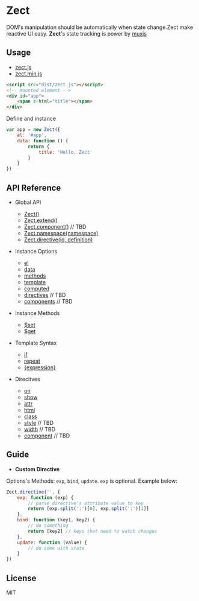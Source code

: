 Zect
====

DOM's manipulation should be automatically when state change.Zect make reactive UI easy.
**Zect**'s state tracking is power by [muxjs](https://github.com/switer/muxjs)

## Usage
- [zect.js](https://raw.githubusercontent.com/switer/zect/master/dist/zect.js)
- [zect.min.js](https://raw.githubusercontent.com/switer/zect/master/dist/zect.min.js)

```html
<script src="dist/zect.js"></script>
<!-- mounted element -->
<div id="app">
    <span z-html="title"></span>
</div>
```
Define and instance

```js
var app = new Zect({
    el: '#app',
    data: function () {
        return {
            title: 'Hello, Zect'
        }
    }
})
```

## API Reference
- Global API
    * [Zect()]()
    * [Zect.extend()]()
    * [Zect.component()]() // TBD
    * [Zect.namespace(namespace)]()
    * [Zect.directive(id, definition)]()

- Instance Options
    * [el]()
    * [data]()
    * [methods]()
    * [template]()
    * [computed]()
    * [directives]() // TBD
    * [components]() // TBD

- Instance Methods
    * [$set]()
    * [$get]()

- Template Syntax
    * [if]()
    * [repeat]()
    * [{expression}]()

- Direcitves
    * [on]()
    * [show]()
    * [attr]()
    * [html]()
    * [class]()
    * [style]() // TBD
    * [width]() // TBD
    * [component]() // TBD


## Guide
- **Custom Directive**

Options's Methods: `exp`, `bind`, `update`. `exp` is optional. Example below:

```js
Zect.directive('', {
    exp: function (exp) {
        // parse directive's attribute value to key
        return [exp.split(':')[0], exp.split(':')[1]]
    },
    bind: function (key1, key2) {
        // do something
        return [key2] // keys that need to watch changes
    },
    update: function (value) {
        // do some with state
    }
})
```

## License

MIT
